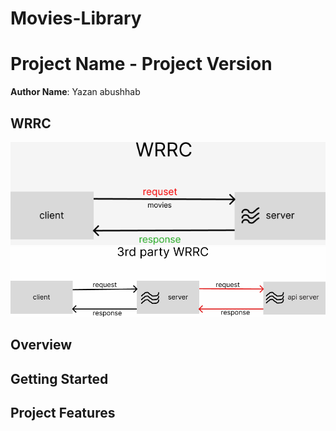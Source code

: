 # Movies-Library
# Project Name - Project Version

**Author Name**: Yazan abushhab

## WRRC
![](/img/WRRC.png)
![](/img/3rd%20party%20WRRC.png)

## Overview

## Getting Started
<!-- What are the steps that a user must take in order to build this app on their own machine and get it running? -->

## Project Features
<!-- What are the features included in you app -->